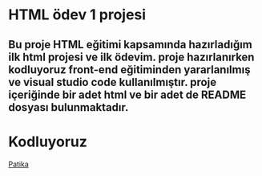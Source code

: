 # HTML ödev 1 projesi

Bu proje HTML eğitimi kapsamında hazırladığım ilk html projesi ve ilk ödevim.
proje hazırlanırken kodluyoruz front-end eğitiminden yararlanılmış ve visual studio code kullanılmıştır.
proje içeriğinde bir adet html ve bir adet de README dosyası bulunmaktadır.
---
# Kodluyoruz
[Patika](https://www.patika.dev/tr)